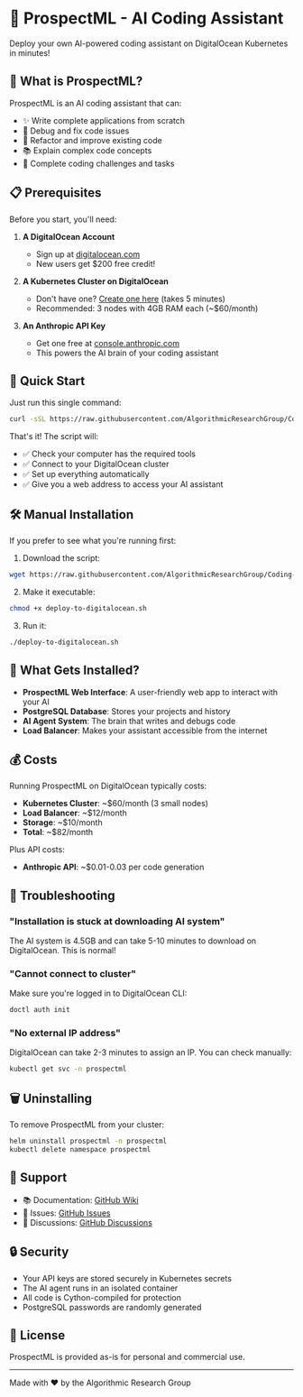 # 🤖 ProspectML - AI Coding Assistant

Deploy your own AI-powered coding assistant on DigitalOcean Kubernetes in minutes!

## 🚀 What is ProspectML?

ProspectML is an AI coding assistant that can:
- ✨ Write complete applications from scratch
- 🐛 Debug and fix code issues
- 🔧 Refactor and improve existing code
- 📚 Explain complex code concepts
- 🎯 Complete coding challenges and tasks

## 📋 Prerequisites

Before you start, you'll need:

1. **A DigitalOcean Account** 
   - Sign up at [digitalocean.com](https://www.digitalocean.com)
   - New users get $200 free credit!

2. **A Kubernetes Cluster on DigitalOcean**
   - Don't have one? [Create one here](https://cloud.digitalocean.com/kubernetes/clusters/new) (takes 5 minutes)
   - Recommended: 3 nodes with 4GB RAM each (~$60/month)

3. **An Anthropic API Key**
   - Get one free at [console.anthropic.com](https://console.anthropic.com/api)
   - This powers the AI brain of your coding assistant

## 🎯 Quick Start

Just run this single command:

```bash
curl -sSL https://raw.githubusercontent.com/AlgorithmicResearchGroup/Coding-Agent-For-Deployment/master/public_deploy/deploy-to-digitalocean.sh | bash
```

That's it! The script will:
- ✅ Check your computer has the required tools
- ✅ Connect to your DigitalOcean cluster
- ✅ Set up everything automatically
- ✅ Give you a web address to access your AI assistant

## 🛠 Manual Installation

If you prefer to see what you're running first:

1. Download the script:
```bash
wget https://raw.githubusercontent.com/AlgorithmicResearchGroup/Coding-Agent-For-Deployment/master/public_deploy/deploy-to-digitalocean.sh
```

2. Make it executable:
```bash
chmod +x deploy-to-digitalocean.sh
```

3. Run it:
```bash
./deploy-to-digitalocean.sh
```

## 📖 What Gets Installed?

- **ProspectML Web Interface**: A user-friendly web app to interact with your AI
- **PostgreSQL Database**: Stores your projects and history
- **AI Agent System**: The brain that writes and debugs code
- **Load Balancer**: Makes your assistant accessible from the internet

## 💰 Costs

Running ProspectML on DigitalOcean typically costs:
- **Kubernetes Cluster**: ~$60/month (3 small nodes)
- **Load Balancer**: ~$12/month
- **Storage**: ~$10/month
- **Total**: ~$82/month

Plus API costs:
- **Anthropic API**: ~$0.01-0.03 per code generation

## 🔧 Troubleshooting

### "Installation is stuck at downloading AI system"
The AI system is 4.5GB and can take 5-10 minutes to download on DigitalOcean. This is normal!

### "Cannot connect to cluster"
Make sure you're logged in to DigitalOcean CLI:
```bash
doctl auth init
```

### "No external IP address"
DigitalOcean can take 2-3 minutes to assign an IP. You can check manually:
```bash
kubectl get svc -n prospectml
```

## 🗑 Uninstalling

To remove ProspectML from your cluster:
```bash
helm uninstall prospectml -n prospectml
kubectl delete namespace prospectml
```

## 🤝 Support

- 📚 Documentation: [GitHub Wiki](https://github.com/AlgorithmicResearchGroup/Coding-Agent-For-Deployment/wiki)
- 🐛 Issues: [GitHub Issues](https://github.com/AlgorithmicResearchGroup/Coding-Agent-For-Deployment/issues)
- 💬 Discussions: [GitHub Discussions](https://github.com/AlgorithmicResearchGroup/Coding-Agent-For-Deployment/discussions)

## 🔒 Security

- Your API keys are stored securely in Kubernetes secrets
- The AI agent runs in an isolated container
- All code is Cython-compiled for protection
- PostgreSQL passwords are randomly generated

## 📜 License

ProspectML is provided as-is for personal and commercial use.

---

Made with ❤️ by the Algorithmic Research Group